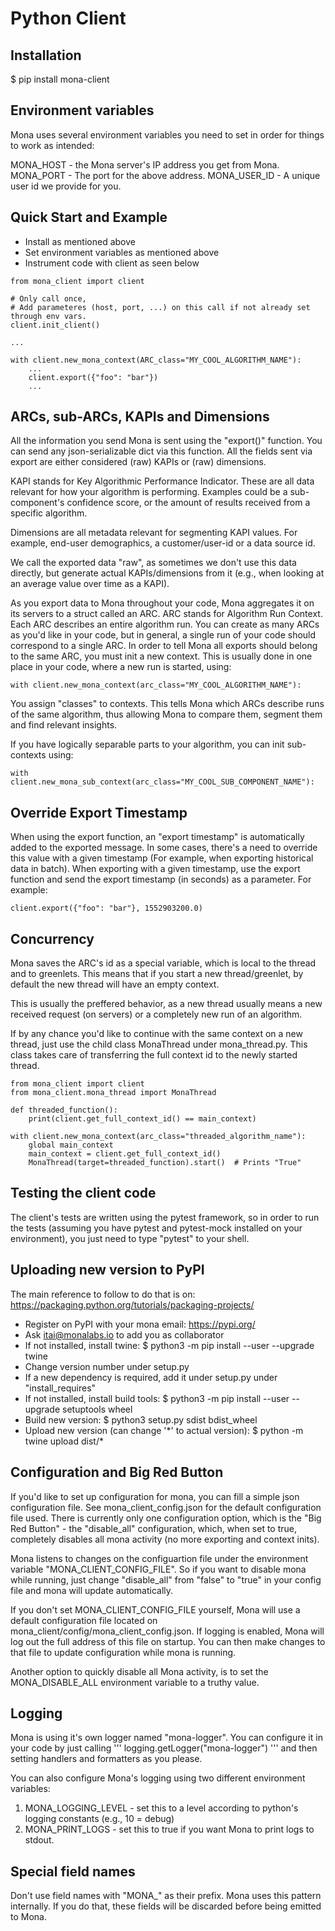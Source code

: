 # Python Client

## Installation

\$ pip install mona-client

## Environment variables

Mona uses several environment variables you need to set in order for things to
work as intended:

MONA_HOST - the Mona server's IP address you get from Mona.
MONA_PORT - The port for the above address.
MONA_USER_ID - A unique user id we provide for you.

## Quick Start and Example

- Install as mentioned above
- Set environment variables as mentioned above
- Instrument code with client as seen below

```
from mona_client import client

# Only call once,
# Add parameteres (host, port, ...) on this call if not already set through env vars.
client.init_client()

...

with client.new_mona_context(ARC_class="MY_COOL_ALGORITHM_NAME"):
    ...
    client.export({"foo": "bar"})
    ...
```

## ARCs, sub-ARCs, KAPIs and Dimensions

All the information you send Mona is sent using the "export()" function. You can
send any json-serializable dict via this function. All the fields sent via
export are either considered (raw) KAPIs or (raw) dimensions.

KAPI stands for Key Algorithmic Performance Indicator. These are all data
relevant for how your algorithm is performing. Examples could be a
sub-component's confidence score, or the amount of results received from a
specific algorithm.

Dimensions are all metadata relevant for segmenting KAPI values. For example,
end-user demographics, a customer/user-id or a data source id.

We call the exported data "raw", as sometimes we don't use this data directly,
but generate actual KAPIs/dimensions from it (e.g., when looking at an average
value over time as a KAPI).

As you export data to Mona throughout your code, Mona aggregates it on its
servers to a struct called an ARC. ARC stands for Algorithm Run Context. Each
ARC describes an entire algorithm run. You can create as many ARCs as you'd like
in your code, but in general, a single run of your code should correspond to a
single ARC. In order to tell Mona all exports should belong to the same ARC, you
must init a new context. This is usually done in one place in your code, where a
new run is started, using:

```
with client.new_mona_context(arc_class="MY_COOL_ALGORITHM_NAME"):
```

You assign "classes" to contexts. This tells Mona which ARCs describe runs of
the same algorithm, thus allowing Mona to compare them, segment them and find
relevant insights.

If you have logically separable parts to your algorithm, you can init
sub-contexts using:

```
with client.new_mona_sub_context(arc_class="MY_COOL_SUB_COMPONENT_NAME"):
```

## Override Export Timestamp
When using the export function, an "export timestamp" is automatically added to
the exported message. In some cases, there's a need to override this value with
a given timestamp (For example, when exporting historical data in batch). When
exporting with a given timestamp, use the export function and send the export 
timestamp (in seconds) as a parameter. 
For example: 
```
client.export({"foo": "bar"}, 1552903200.0)
```

## Concurrency

Mona saves the ARC's id as a special variable, which is local to the thread and
to greenlets. This means that if you start a new thread/greenlet, by default the
new thread will have an empty context.

This is usually the preffered behavior, as a new thread usually means a new
received request (on servers) or a completely new run of an algorithm.

If by any chance you'd like to continue with the same context on a new thread,
just use the child class MonaThread under mona_thread.py. This class takes
care of transferring the full context id to the newly started thread.

```
from mona_client import client
from mona_client.mona_thread import MonaThread

def threaded_function():
    print(client.get_full_context_id() == main_context)

with client.new_mona_context(arc_class="threaded_algorithm_name"):
    global main_context
    main_context = client.get_full_context_id()
    MonaThread(target=threaded_function).start()  # Prints "True"
```

## Testing the client code

The client's tests are written using the pytest framework, so in order to run
the tests (assuming you have pytest and pytest-mock installed on your environment), you just
need to type "pytest" to your shell.

## Uploading new version to PyPI

The main reference to follow to do that is on:
https://packaging.python.org/tutorials/packaging-projects/

- Register on PyPI with your mona email: https://pypi.org/
- Ask itai@monalabs.io to add you as collaborator
- If not installed, install twine: \$ python3 -m pip install --user --upgrade twine
- Change version number under setup.py
- If a new dependency is required, add it under setup.py under "install_requires"
- If not installed, install build tools: \$ python3 -m pip install --user --upgrade setuptools wheel
- Build new version: \$ python3 setup.py sdist bdist_wheel
- Upload new version (can change '\*' to actual version): \$ python -m twine upload dist/\*

## Configuration and Big Red Button

If you'd like to set up configuration for mona, you can fill a simple json
configuration file. See mona_client_config.json for the default configuration
file used. There is currently only one configuration option, which is the "Big
Red Button" - the "disable_all" configuration, which, when set to true,
completely disables all mona activity (no more exporting and context inits).

Mona listens to changes on the configuartion file under the environment variable
"MONA_CLIENT_CONFIG_FILE". So if you want to disable mona while running, just
change "disable_all" from "false" to "true" in your config file and mona will
update automatically.

If you don't set MONA_CLIENT_CONFIG_FILE yourself, Mona will use a default
configuration file located on mona_client/config/mona_client_config.json. If
logging is enabled, Mona will log out the full address of this file on startup.
You can then make changes to that file to update configuration while mona is
running.

Another option to quickly disable all Mona activity, is to set the
MONA_DISABLE_ALL environment variable to a truthy value.

## Logging

Mona is using it's own logger named "mona-logger". You can configure it in your
code by just calling
'''
logging.getLogger("mona-logger")
'''
and then setting handlers and formatters as you please.

You can also configure Mona's logging using two different environment
variables:

1. MONA_LOGGING_LEVEL - set this to a level according to python's logging
   constants (e.g., 10 = debug)
2. MONA_PRINT_LOGS - set this to true if you want Mona to print logs to stdout.

## Special field names

Don't use field names with "MONA\_" as their prefix. Mona uses this pattern
internally. If you do that, these fields will be discarded before being emitted
to Mona.
